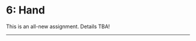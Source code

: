 # 6: Hand

This is an all-new assignment. Details TBA!

---




<!-- 

Databases of drawings: 

* Google Quick!Draw

-->